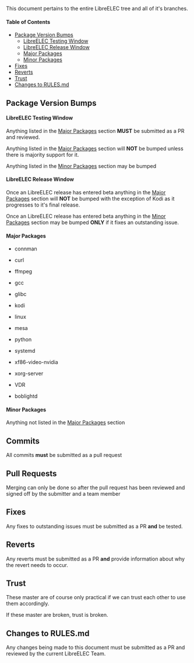 This document pertains to the entire LibreELEC tree and all of it's branches.

#### Table of Contents

- [Package Version Bumps](https://github.com/LibreELEC/LibreELEC.tv/blob/master/RULES.md#package-version-bumps)
  - [LibreELEC Testing Window](https://github.com/LibreELEC/LibreELEC.tv/blob/master/RULES.md#libreelec-testing-window)
  - [LibreELEC Release Window](https://github.com/LibreELEC/LibreELEC.tv/blob/master/RULES.md#libreelec-release-window)
  - [Major Packages](https://github.com/LibreELEC/LibreELEC.tv/blob/master/RULES.md#major-packages)
  - [Minor Packages](https://github.com/LibreELEC/LibreELEC.tv/blob/master/RULES.md#minor-packages)
- [Fixes](https://github.com/LibreELEC/LibreELEC.tv/blob/master/RULES.md#fixes)
- [Reverts](https://github.com/LibreELEC/LibreELEC.tv/blob/master/RULES.md#reverts)
- [Trust](https://github.com/LibreELEC/LibreELEC.tv/blob/master/RULES.md#trust)
- [Changes to RULES.md](https://github.com/LibreELEC/LibreELEC.tv/blob/master/RULES.md#changes-to-mastermd)

## Package Version Bumps

#### LibreELEC Testing Window

Anything listed in the [Major Packages](https://github.com/LibreELEC/LibreELEC.tv/blob/master/RULES.md#major-packages) section **MUST** be submitted as a PR and reviewed.

Anything listed in the [Major Packages](https://github.com/LibreELEC/LibreELEC.tv/blob/master/RULES.md#major-packages) section will **NOT** be bumped unless there is majority support for it.

Anything listed in the [Minor Packages](https://github.com/LibreELEC/LibreELEC.tv/blob/master/RULES.md#minor-packages) section may be bumped

#### LibreELEC Release Window

Once an LibreELEC release has entered beta anything in the [Major Packages](https://github.com/LibreELEC/LibreELEC.tv/blob/master/RULES.md#major-packages) section will **NOT** be bumped with the exception of Kodi as it progresses to it's final release.

Once an LibreELEC release has entered beta anything in the [Minor Packages](https://github.com/LibreELEC/LibreELEC.tv/blob/master/RULES.md#minor-packages) section may be bumped **ONLY** if it fixes an outstanding issue.

#### Major Packages

- connman
- curl
- ffmpeg
- gcc
- glibc
- kodi
- linux
- mesa
- python
- systemd
- xf86-video-nvidia
- xorg-server

- VDR
- boblightd

#### Minor Packages

Anything not listed in the [Major Packages](https://github.com/LibreELEC/LibreELEC.tv/blob/master/RULES.md#major-packages) section

## Commits

All commits **must** be submitted as a pull request

## Pull Requests

Merging can only be done so after the pull request has been reviewed and signed off by the submitter and a team member

## Fixes

Any fixes to outstanding issues must be submitted as a PR **and** be tested.

## Reverts

Any reverts must be submitted as a PR **and** provide information about why the revert needs to occur.

## Trust

These master are of course only practical if we can trust each other to use them accordingly.

If these master are broken, trust is broken.

## Changes to RULES.md

Any changes being made to this document must be submitted as a PR and reviewed by the current LibreELEC Team.
